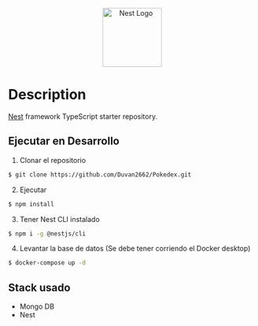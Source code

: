<p align="center">
  <a href="http://nestjs.com/" target="blank"><img src="https://nestjs.com/img/logo-small.svg" width="120" alt="Nest Logo" /></a>
</p>

[circleci-image]: https://img.shields.io/circleci/build/github/nestjs/nest/master?token=abc123def456
[circleci-url]: https://circleci.com/gh/nestjs/nest

  

# Description

[Nest](https://github.com/nestjs/nest) framework TypeScript starter repository.

## Ejecutar en Desarrollo
1. Clonar el repositorio
```bash
$ git clone https://github.com/Duvan2662/Pokedex.git
```
2. Ejecutar 
```bash
$ npm install
```
3. Tener Nest CLI instalado
```bash
$ npm i -g @nestjs/cli
```
4. Levantar la base de datos (Se debe tener corriendo el Docker desktop)
```bash
$ docker-compose up -d
```

## Stack usado
* Mongo DB
* Nest

